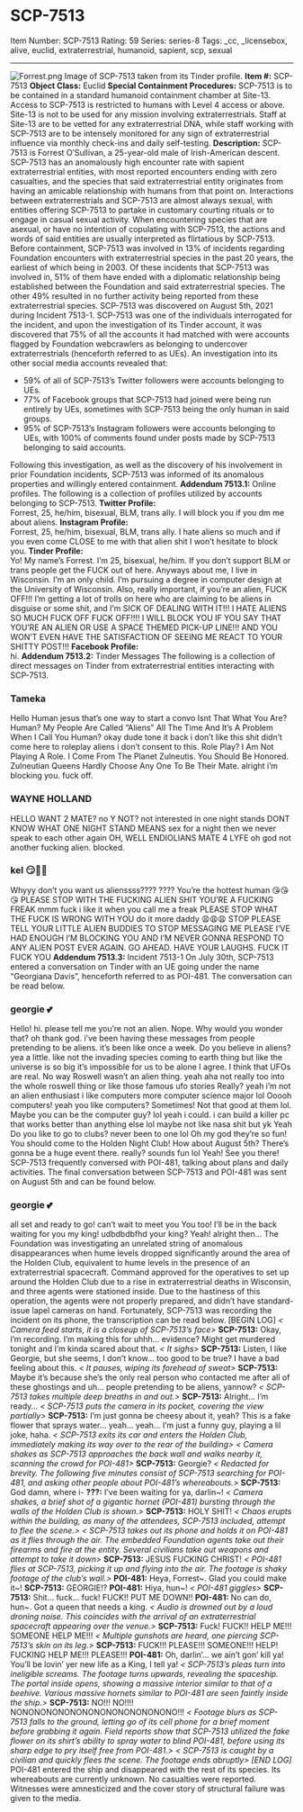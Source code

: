 # SCP-7513
Item Number: SCP-7513
Rating: 59
Series: series-8
Tags: _cc, _licensebox, alive, euclid, extraterrestrial, humanoid, sapient, scp, sexual

---

![Forrest.png](https://scp-wiki.wdfiles.com/local--files/scp-7513/Forrest.png)
Image of SCP-7513 taken from its Tinder profile.
**Item #:** SCP-7513
**Object Class:** Euclid
**Special Containment Procedures:** SCP-7513 is to be contained in a standard humanoid containment chamber at Site-13. Access to SCP-7513 is restricted to humans with Level 4 access or above.
Site-13 is not to be used for any mission involving extraterrestrials. Staff at Site-13 are to be vetted for any extraterrestrial DNA, while staff working with SCP-7513 are to be intensely monitored for any sign of extraterrestrial influence via monthly check-ins and daily self-testing.
**Description:** SCP-7513 is Forrest O’Sullivan, a 25-year-old male of Irish-American descent.
SCP-7513 has an anomalously high encounter rate with sapient extraterrestrial entities, with most reported encounters ending with zero casualties, and the species that said extraterrestrial entity originates from having an amicable relationship with humans from that point on.
Interactions between extraterrestrials and SCP-7513 are almost always sexual, with entities offering SCP-7513 to partake in customary courting rituals or to engage in casual sexual activity. When encountering species that are asexual, or have no intention of copulating with SCP-7513, the actions and words of said entities are usually interpreted as flirtatious by SCP-7513.
Before containment, SCP-7513 was involved in 13% of incidents regarding Foundation encounters with extraterrestrial species in the past 20 years, the earliest of which being in 2003. Of these incidents that SCP-7513 was involved in, 51% of them have ended with a diplomatic relationship being established between the Foundation and said extraterrestrial species. The other 49% resulted in no further activity being reported from these extraterrestrial species.
SCP-7513 was discovered on August 5th, 2021 during Incident 7513-1. SCP-7513 was one of the individuals interrogated for the incident, and upon the investigation of its Tinder account, it was discovered that 75% of all the accounts it had matched with were accounts flagged by Foundation webcrawlers as belonging to undercover extraterrestrials (henceforth referred to as UEs). An investigation into its other social media accounts revealed that:
  * 59% of all of SCP-7513’s Twitter followers were accounts belonging to UEs.
  * 77% of Facebook groups that SCP-7513 had joined were being run entirely by UEs, sometimes with SCP-7513 being the only human in said groups.
  * 95% of SCP-7513’s Instagram followers were accounts belonging to UEs, with 100% of comments found under posts made by SCP-7513 belonging to said accounts.

Following this investigation, as well as the discovery of his involvement in prior Foundation incidents, SCP-7513 was informed of its anomalous properties and willingly entered containment.
**Addendum 7513.1:** Online profiles.
The following is a collection of profiles utilized by accounts belonging to SCP-7513.
**Twitter Profile:**  
Forrest, 25, he/him, bisexual, BLM, trans ally. I will block you if you dm me about aliens.
**Instagram Profile:**  
Forrest, 25, he/him, bisexual, BLM, trans ally. I hate aliens so much and if you even come CLOSE to me with that alien shit I won’t hesitate to block you.
**Tinder Profile:**  
Yo! My name’s Forrest. I’m 25, bisexual, he/him. If you don’t support BLM or trans people get the FUCK out of here.
Anyways about me, I live in Wisconsin. I’m an only child. I‘m pursuing a degree in computer design at the University of Wisconsin.
Also, really important, if you’re an alien, FUCK OFF!!! I’m getting a lot of trolls on here who are claiming to be aliens in disguise or some shit, and I’m SICK OF DEALING WITH IT!!! I HATE ALIENS SO MUCH FUCK OFF FUCK OFF!!!!
I WILL BLOCK YOU IF YOU SAY THAT YOU’RE AN ALIEN OR USE A SPACE THEMED PICK-UP LINE!!! AND YOU WON’T EVEN HAVE THE SATISFACTION OF SEEING ME REACT TO YOUR SHITTY POST!!!
**Facebook Profile:**  
hi.
**Addendum 7513.2:** Tinder Messages
The following is a collection of direct messages on Tinder from extraterrestrial entities interacting with SCP-7513.
### Tameka
Hello Human
jesus that’s one way to start a convo
Isnt That What You Are?
Human?
My People Are Called “Aliens” All The Time And It’s A Problem When I Call You Human?
okay dude tone it back i don’t like this shit
didn’t come here to roleplay aliens
i don’t consent to this.
Role Play?
I Am Not Playing A Role. I Come From The Planet Zulneutis.
You Should Be Honored.
Zulneutian Queens Hardly Choose Any One To Be Their Mate.
alright i’m blocking you.
fuck off.
### WAYNE HOLLAND
HELLO
WANT 2 MATE?
no
Y NOT?
not interested in one night stands
DONT KNOW WHAT ONE NIGHT STAND MEANS
sex for a night
then we never speak to each other again
OH, WELL
ENDIOLIANS MATE 4 LYFE
oh god not another fucking alien.
blocked.
### kel 😏🍆💦
Whyyy don’t you want us alienssss????
????
You’re the hottest human 😘😘😘
PLEASE
STOP WITH THE FUCKING ALIEN SHIT
YOU’RE A FUCKING FREAK
mmm fuck
i like it when you call me a freak
PLEASE STOP WHAT THE FUCK IS WRONG WITH YOU
do it more daddy
😩😩😩
STOP
PLEASE
TELL YOUR LITTLE ALIEN BUDDIES TO STOP MESSAGING ME
PLEASE
I’VE HAD ENOUGH
I’M BLOCKING YOU AND I’M NEVER GONNA RESPOND TO ANY ALIEN POST EVER AGAIN.
GO AHEAD. HAVE YOUR LAUGHS.
FUCK IT
FUCK YOU
**Addendum 7513.3:** Incident 7513-1
On July 30th, SCP-7513 entered a conversation on Tinder with an UE going under the name “Georgiana Davis”, henceforth referred to as POI-481. The conversation can be read below.
### georgie 💕
Hello!
hi.
please tell me you’re not an alien.
Nope. Why would you wonder that?
oh thank god.
i’ve been having these messages from people pretending to be aliens.
it’s been like once a week.
Do you believe in aliens?
yea a little.
like not the invading species coming to earth thing but like
the universe is so big it’s impossible for us to be alone
I agree.
I think that UFOs are real.
No way Roswell wasn’t an alien thing.
yeah aha
not really too into the whole roswell thing
or like those famous ufo stories
Really?
yeah i’m not an alien enthusiast
i like computers more
computer science major lol
Ooooh computers!
yeah
you like computers?
Sometimes!
Not that good at them lol.
Maybe you can be the computer guy?
lol
yeah i could.
i can build a killer pc that works better than anything else lol
maybe not like
nasa shit but
yk
Yeah
Do you like to go to clubs?
never been to one lol
Oh my god they’re so fun!
You should come to the Holden Night Club! How about August 5th? There’s gonna be a huge event there.
really? sounds fun lol
Yeah! See you there!
SCP-7513 frequently conversed with POI-481, talking about plans and daily activities. The final conversation between SCP-7513 and POI-481 was sent on August 5th and can be found below.
### georgie 💕
all set and ready to go!
can’t wait to meet you
You too!
I’ll be in the back waiting for you my king!
udbdbdbfhd
your king?
Yeah!
alright then…
The Foundation was investigating an unrelated string of anomalous disappearances when hume levels dropped significantly around the area of the Holden Club, equivalent to hume levels in the presence of an extraterrestrial spacecraft.
Command approved for the operatives to set up around the Holden Club due to a rise in extraterrestrial deaths in Wisconsin, and three agents were stationed inside.
Due to the hastiness of this operation, the agents were not properly prepared, and didn’t have standard-issue lapel cameras on hand. Fortunately, SCP-7513 was recording the incident on its phone, the transcription can be read below.
[BEGIN LOG]
_< Camera feed starts, it is a closeup of SCP-7513’s face>_
**SCP-7513:** Okay, I’m recording. I’m making this for uhhh… evidence? Might get murdered tonight and I’m kinda scared about that.
_< It sighs>_
**SCP-7513:** Listen, I like Georgie, but she seems, I don’t know… too good to be true? I have a bad feeling about this.
_< It pauses, wiping its forehead of sweat>_
**SCP-7513:** Maybe it’s because she’s the only real person who contacted me after all of these ghostings and uh… people pretending to be aliens, yannow?
_< SCP-7513 takes multiple deep breaths in and out.>_
**SCP-7513:** Alright… I’m ready…
_< SCP-7513 puts the camera in its pocket, covering the view partially>_
**SCP-7513:** I’m just gonna be cheesy about it, yeah? This is a fake flower that sprays water… yeah… yeah… I’m just a funny guy, playing a lil joke, haha.
_< SCP-7513 exits its car and enters the Holden Club, immediately making its way over to the rear of the building>_
_< Camera shakes as SCP-7513 approaches the back wall and walks nearby it, scanning the crowd for POI-481>_
**SCP-7513:** Georgie?
_< Redacted for brevity. The following five minutes consist of SCP-7513 searching for POI-481, and asking other people about POI-481’s whereabouts.>_
**SCP-7513:** God damn, where i-
**???:** I’ve been waiting for ya, darlin~!
_< Camera shakes, a brief shot of a gigantic hornet (POI-481) bursting through the walls of the Holden Club is shown.>_
**SCP-7513:** HOLY SHIT!
_< Chaos erupts within the building, as many of the attendees, SCP-7513 included, attempt to flee the scene.>_
_< SCP-7513 takes out its phone and holds it on POI-481 as it flies through the air. The embedded Foundation agents take out their firearms and fire at the entity. Several civilians take out weapons and attempt to take it down>_
**SCP-7513:** JESUS FUCKING CHRIST!
_< POI-481 flies at SCP-7513, picking it up and flying into the air. The footage is shaky footage of the club’s wall.>_
**POI-481:** Heya, Forrest~. Glad you could make it~!
**SCP-7513:** GEORGIE!?
**POI-481:** Hiya, hun~!
_< POI-481 giggles>_
**SCP-7513:** Shit… fuck… fuck! FUCK!! PUT ME DOWN!!
**POI-481:** No can do, hun~. Got a queen that needs a king.
_< Audio is drowned out by a loud droning noise. This coincides with the arrival of an extraterrestrial spacecraft appearing over the venue.>_
**SCP-7513:** Fuck! FUCK!! HELP ME!!! SOMEONE HELP ME!!!
_< Multiple gunshots are heard, one piercing SCP-7513’s skin on its leg.>_
**SCP-7513:** FUCK!!! PLEASE!!! SOMEONE!!! HELP! FUCKING HELP ME!!! PLEASE!!!
**POI-481:** Oh, darlin’… we ain’t gon’ kill ya! You’ll be lovin’ yer new life as a King, I tell ya!
_< SCP-7513’s pleas turn into ineligible screams. The footage turns upwards, revealing the spaceship. The portal inside opens, showing a massive interior similar to that of a beehive. Various massive hornets similar to POI-481 are seen faintly inside the ship.>_
**SCP-7513:** NO!!! NO!!!! NONONONONONONONONONONONONONO!!!
_< Footage blurs as SCP-7513 falls to the ground, letting go of its cell phone for a brief moment before grabbing it again. Field reports show that SCP-7513 utilized the fake flower on its shirt’s ability to spray water to blind POI-481, before using its sharp edge to pry itself free from POI-481.>_
_< SCP-7513 is caught by a civilian and quickly flees the scene. The footage ends abruptly>_
_[END LOG]_
POI-481 entered the ship and disappeared with the rest of its species. Its whereabouts are currently unknown. No casualties were reported. Witnesses were amnesticized and the cover story of structural failure was given to the media.